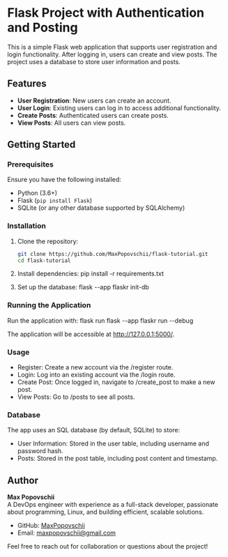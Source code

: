 # Flask Project with Authentication and Posting

This is a simple Flask web application that supports user registration and login functionality. After logging in, users can create and view posts. The project uses a database to store user information and posts.

## Features

- **User Registration**: New users can create an account.
- **User Login**: Existing users can log in to access additional functionality.
- **Create Posts**: Authenticated users can create posts.
- **View Posts**: All users can view posts.

## Getting Started

### Prerequisites

Ensure you have the following installed:

- Python (3.6+)
- Flask (`pip install Flask`)
- SQLite (or any other database supported by SQLAlchemy)

### Installation

1. Clone the repository:

   ```bash
   git clone https://github.com/MaxPopovschii/flask-tutorial.git
   cd flask-tutorial

2. Install dependencies:
   pip install -r requirements.txt
   
4. Set up the database:
  flask --app flaskr init-db


### Running the Application

Run the application with:
  flask run
  flask --app flaskr run --debug
  
The application will be accessible at http://127.0.0.1:5000/.

### Usage
- Register: Create a new account via the /register route.
- Login: Log into an existing account via the /login route.
- Create Post: Once logged in, navigate to /create_post to make a new post.
- View Posts: Go to /posts to see all posts.


### Database

The app uses an SQL database (by default, SQLite) to store:
- User Information: Stored in the user table, including username and password hash.
- Posts: Stored in the post table, including post content and timestamp.

## Author

**Max Popovschii**  
A DevOps engineer with experience as a full-stack developer, passionate about programming, Linux, and building efficient, scalable solutions.

- GitHub: [MaxPopovschii](https://github.com/MaxPopovschii)
- Email: maxpopovschii@gmail.com

Feel free to reach out for collaboration or questions about the project!


